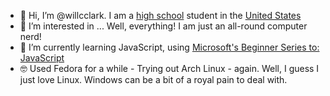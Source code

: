 - 👋 Hi, I’m @willcclark. I am a [high school](https://www.youtube.com/watch?v=dQw4w9WgXcQ) student in the [United States](https://www.youtube.com/watch?v=dQw4w9WgXcQ)
- 👀 I’m interested in ... Well, everything! I am just an all-round computer nerd!
- 🌱 I’m currently learning JavaScript, using [Microsoft's Beginner Series to: JavaScript](https://www.youtube.com/playlist?list=PLlrxD0HtieHhW0NCG7M536uHGOtJ95Ut2)
- :nerd_face: Used Fedora for a while - Trying out Arch Linux - again. Well, I guess I just love Linux. Windows can be a bit of a royal pain to deal with.

<!---
willcclark/willcclark is a ✨ special ✨ repository because its `README.md` (this file) appears on your GitHub profile.
You can click the Preview link to take a look at your changes.
--->
